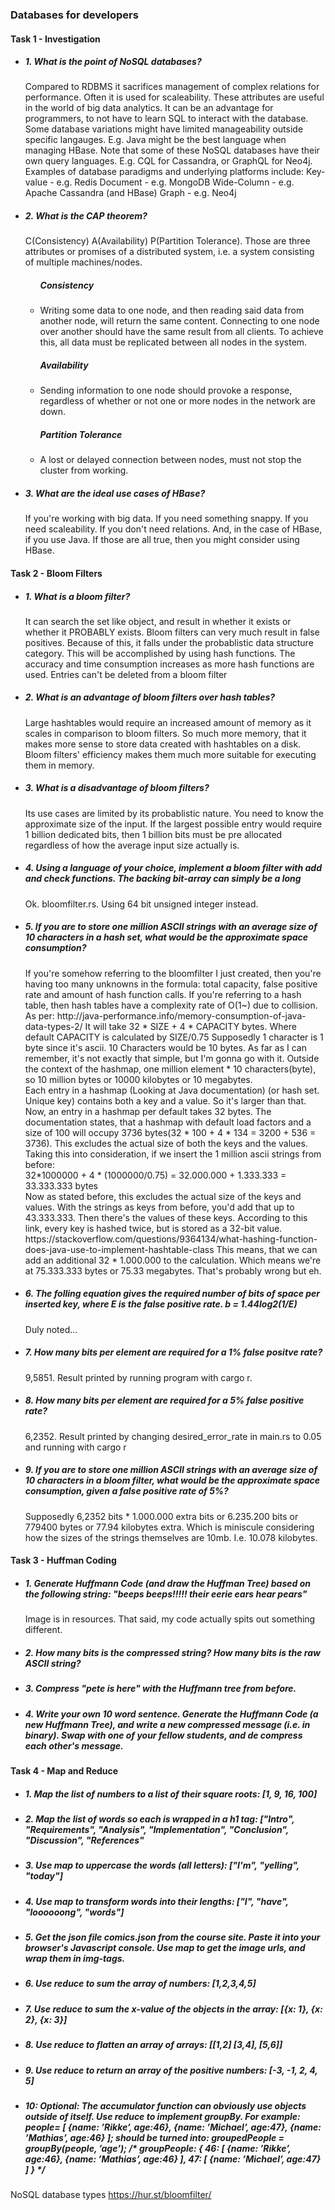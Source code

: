 <h3>Databases for developers</h3>


<h4>Task 1 - Investigation</h4>
<ul>
    <li>
        <h5>1. What is the point of NoSQL databases?</h5>
        <p>
            Compared to RDBMS it sacrifices management of complex relations for performance. 
            Often it is used for scaleability. These attributes are useful in the world of big data analytics.
            It can be an advantage for programmers, to not have to learn SQL to interact with the database.
            Some database variations might have limited manageability outside specific langauges.
            E.g. Java might be the best language when managing HBase. 
            Note that some of these NoSQL databases have their own query languages.
            E.g. CQL for Cassandra, or GraphQL for Neo4j.
            Examples of database paradigms and underlying platforms include:
            Key-value - e.g. Redis
            Document - e.g. MongoDB
            Wide-Column - e.g. Apache Cassandra (and HBase)
            Graph - e.g. Neo4j
        </p>
    </li>
    <li>
        <h5>2. What is the CAP theorem?</h5>
        <p>C(Consistency) A(Availability) P(Partition Tolerance). Those are three attributes or promises of a distributed system, i.e. a system consisting of multiple machines/nodes.
        <ul>
            <h5>Consistency</h5>
            <li>
                <p>Writing some data to one node, and then reading said data from another node, will return the same content. Connecting to one node over another should have the same result from all clients. To achieve this, all data must be replicated between all nodes in the system.</p>
            </li>
            <h5>Availability</h5>
            <li>
                <p>Sending information to one node should provoke a response, regardless of whether or not one or more nodes in the network are down.</p>
            </li>
            <h5>Partition Tolerance</h5>
            <li>
                <p>A lost or delayed connection between nodes, must not stop the cluster from working.</p>
            </li>
        </ul>
        </p>
    </li>
    <li>
        <h5>3. What are the ideal use cases of HBase?</h5>
        <p>If you're working with big data. If you need something snappy. If you need scaleability. If you don't need relations. And, in the case of HBase, if you use Java. If those are all true, then you might consider using HBase.</p>
    </li>
</ul>
<h4>Task 2 - Bloom Filters</h4>
<ul>
    <li>
        <h5>1. What is a bloom filter?</h5>
        <p>It can search the set like object, and result in whether it exists or whether it PROBABLY exists. Bloom filters can very much result in false positives. Because of this, it falls under the probablistic data structure category. This will be accomplished by using hash functions. The accuracy and time consumption increases as more hash functions are used. Entries can't be deleted from a bloom filter</p>
    </li>
    <li>
        <h5>2. What is an advantage of bloom filters over hash tables?</h5>
        <p>Large hashtables would require an increased amount of memory as it scales in comparison to bloom filters. So much more memory, that it makes more sense to store data created with hashtables on a disk. Bloom filters' efficiency makes them much more suitable for executing them in memory.</p>
    </li>
    <li>
        <h5>3. What is a disadvantage of bloom filters?</h5>
        <p>Its use cases are limited by its probablistic nature. You need to know the approximate size of the input. If the largest possible entry would require 1 billion dedicated bits, then 1 billion bits must be pre allocated regardless of how the average input size actually is. </p>
    </li>
    <li>
        <h5>4. Using a language of your choice, implement a bloom filter with add and check functions. The backing bit-array can simply be a long</h5>
        <p>Ok. bloomfilter.rs. Using 64 bit unsigned integer instead.</p>
    </li>
    <li>
        <h5>5. If you are to store one million ASCII strings with an average size of 10 characters in a hash set, what would be the approximate space consumption?</h5>
        <p>If you're somehow referring to the bloomfilter I just created, then you're having too many unknowns in the formula: total capacity, false positive rate and amount of hash function calls. 
        If you're referring to a hash table, then hash tables have a complexity rate of O(1~) due to collision.
        As per: http://java-performance.info/memory-consumption-of-java-data-types-2/
        It will take 32 * SIZE + 4 * CAPACITY bytes. Where default CAPACITY is calculated by SIZE/0.75
        Supposedly 1 character is 1 byte since it's ascii. 10 Characters would be 10 bytes. As far as I can remember, it's not exactly that simple, but I'm gonna go with it.
        Outside the context of the hashmap, one million element * 10 characters(byte), so 10 million bytes or 10000 kilobytes or 10 megabytes. 
        <br>
        Each entry in a hashmap (Looking at Java documentation) (or hash set. Unique key) contains both a key and a value. So it's larger than that. Now, an entry in a hashmap per default takes 32 bytes. The documentation states, that a hashmap with default load factors and a size of 100 will occupy 3736 bytes(32 * 100 + 4 * 134 = 3200 + 536 = 3736). This excludes the actual size of both the keys and the values. Taking this into consideration, if we insert the 1 million ascii strings from before:
        <br>
        32*1000000 + 4 * (1000000/0.75) = 32.000.000 + 1.333.333 = 33.333.333 bytes
        <br>
        Now as stated before, this excludes the actual size of the keys and values. With the strings as keys from before, you'd add that up to 43.333.333. Then there's the values of these keys. According to this link, every key is hashed twice, but is stored as a 32-bit value. https://stackoverflow.com/questions/9364134/what-hashing-function-does-java-use-to-implement-hashtable-class
        This means, that we can add an additional 32 * 1.000.000 to the calculation. Which means we're at 75.333.333 bytes or 75.33 megabytes. That's probably wrong but eh.
        </p>
    </li>
    <li>
        <h5>6. The folling equation gives the required number of bits of space per inserted key, where E is the false positive rate. b = 1.44log2(1/E) </h5>
        <p>Duly noted...</p>
    </li>
    <li>
        <h5>7. How many bits per element are required for a 1% false positve rate?</h5>
        <p>9,5851. Result printed by running program with cargo r. </p>
    </li>
    <li>
        <h5>8. How many bits per element are required for a 5% false positive rate?</h5>
        <p>6,2352. Result printed by changing desired_error_rate in main.rs to 0.05 and running with cargo r </p>
    </li>
    <li>
        <h5>9. If you are to store one million ASCII strings with an average size of 10 characters in a bloom filter, what would be the approximate space consumption, given a false positive rate of 5%?</h5>
        <p>Supposedly 6,2352 bits * 1.000.000 extra bits or 6.235.200 bits or 779400 bytes or 77.94 kilobytes extra. Which is miniscule considering how the sizes of the strings themselves are 10mb. I.e. 10.078 kilobytes.  </p>
    </li>
</ul>
<h4>Task 3 - Huffman Coding</h4>
<ul>
    <li>
        <h5>1. Generate Huffmann Code (and draw the Huffman Tree) based on the following string: "beeps beeps!!!!! their eerie ears hear pears"</h5>
        <p>Image is in resources. That said, my code actually spits out something different.</p>
    </li>
    <li>
        <h5>2. How many bits is the compressed string? How many bits is the raw ASCII string?</h5>
        <p></p>
    </li>
    <li>
        <h5>3. Compress "pete is here" with the Huffmann tree from before.</h5>
        <p></p>
    </li>
    <li>
        <h5>4. Write your own 10 word sentence. Generate the Huffmann Code (a new Huffmann Tree), and write a new compressed message (i.e. in binary). Swap with one of your fellow students, and de compress each other's message.</h5>
        <p></p>
    </li>
</ul>
<h4>Task 4 - Map and Reduce</h4>
<ul>
    <li>
        <h5>1. Map the list of numbers to a list of their square roots: [1, 9, 16, 100]</h5>
        <p></p>
    </li>
    <li>
        <h5>2. Map the list of words so each is wrapped in a h1 tag: ["Intro", "Requirements", "Analysis", "Implementation", "Conclusion", "Discussion", "References"</h5>
        <p></p>
    </li>
    <li>
        <h5>3. Use map to uppercase the words (all letters): ["I'm", "yelling", "today"]</h5>
        <p></p>
    </li>
    <li>
        <h5>4. Use map to transform words into their lengths: ["I", "have", "loooooong", "words"]</h5>
        <p></p>
    </li>
    <li>
        <h5>5. Get the json file comics.json from the course site. Paste it into your browser's Javascript console. Use map to get the image urls, and wrap them in img-tags.</h5>
        <p></p>
    </li>
    <li>
        <h5>6. Use reduce to sum the array of numbers: [1,2,3,4,5]</h5>
        <p></p>
    </li>
    <li>
        <h5>7. Use reduce to sum the x-value of the objects in the array: [{x: 1}, {x: 2}, {x: 3}]</h5>
        <p></p>
    </li>
    <li>
        <h5>8. Use reduce to flatten an array of arrays: [[1,2] [3,4], [5,6]]</h5>
        <p></p>
    </li>
    <li>
        <h5>9. Use reduce to return an array of the positive numbers: [-3, -1, 2, 4, 5]</h5>
        <p></p>
    </li>
    <li>
        <h5>10: Optional: The accumulator function can obviously use objects outside of itself. Use reduce to implement groupBy. For example:      
        people= [
            {name: ’Rikke’, age:46},
            {name: ’Michael’, age:47},
            {name: ’Mathias’, age:46}
        ];
        should be turned into:
            groupedPeople = groupBy(people, ’age’);
            /*
            groupPeople: {
                46: [
                    {name: ’Rikke’, age:46},
                    {name: ’Mathias’, age:46}
                ],
                47: [
                    {name: ’Michael’, age:47}
                ]
            }
            */
        </h5>
        <p></p>
    </li>
</ul>


NoSQL database types 
https://hur.st/bloomfilter/
